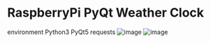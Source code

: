 # RaspberryPi PyQt Weather Clock

environment Python3 PyQt5 requests 
![image](https://github.com/ShaderFallback/Raspberry-Pi-PyQt/image/pyqt1.jpg)
![image](https://github.com/ShaderFallback/Raspberry-Pi-PyQt/image/pyqt2.jpg)
